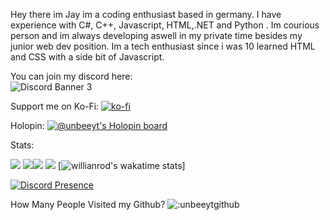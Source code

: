 Hey there im Jay im a coding enthusiast based in germany. I have experience with C#, C++, Javascript, HTML,.NET and Python . Im courious person and im always developing aswell in my private time besides my junior web dev position. Im a tech enthusiast since i was 10 learned HTML and CSS with a side bit of Javascript. 




You can join my discord here:\
![Discord Banner 3](https://discordapp.com/api/guilds/1037850846442037308/widget.png?style=banner3)

Support me on Ko-Fi:
[![ko-fi](https://ko-fi.com/img/githubbutton_sm.svg)](https://ko-fi.com/K3K815PQG8)


Holopin:
[![@unbeeyt's Holopin board](https://holopin.me/unbeeyt)](https://holopin.io/@unbeeyt)




Stats:

![](http://github-profile-summary-cards.vercel.app/api/cards/profile-details?username=unbeeyt&theme=darcula)
![](http://github-profile-summary-cards.vercel.app/api/cards/repos-per-language?username=unbeeyt&theme=darcula)![](http://github-profile-summary-cards.vercel.app/api/cards/most-commit-language?username=unbeeyt&theme=darcula)
![](http://github-profile-summary-cards.vercel.app/api/cards/stats?username=unbeeyt&theme=darcula)
[![willianrod's wakatime stats](https://github-readme-stats.vercel.app/api/wakatime?username=unbee_yt)]

[![Discord Presence](https://lanyard.cnrad.dev/api/829013256416919625)](https://discord.com/users/829013256416919625)

How Many People Visited my Github?
![:unbeeytgithub](https://count.getloli.com/get/@:unbeeytgithub)
